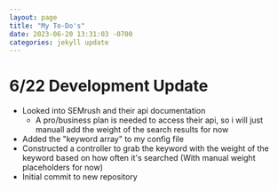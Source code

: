 ```yaml
---
layout: page
title: "My To-Do's"
date: 2023-06-20 13:31:03 -0700
categories: jekyll update
---
```


# **6/22 Development Update**

- Looked into SEMrush and their api documentation
  - A pro/business plan is needed to access their api, so i will just manuall add the weight of the search results for now
- Added the "keyword array" to my config file
- Constructed a controller to grab the keyword with the weight of the keyword based on how often it's searched (With manual weight placeholders for now)
- Initial commit to new repository
